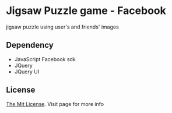 Jigsaw Puzzle game - Facebook 
========================

jigsaw puzzle using user's and friends' images

Dependency
----
* JavaScript Facebook sdk
* JQuery
* JQuery UI

License
----
[The Mit License](http://opensource.org/licenses/MIT). Visit page for more info
